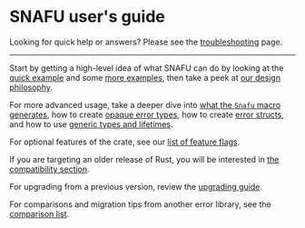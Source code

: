 # SNAFU user's guide

Looking for quick help or answers? Please see the
[troubleshooting](guide::troubleshooting) page.

---

Start by getting a high-level idea of what SNAFU can do by looking at
the [quick example](crate) and some [more examples](guide::examples),
then take a peek at [our design philosophy](guide::philosophy).

For more advanced usage, take a deeper dive into [what the `Snafu`
macro generates](guide::what_code_is_generated), how to create [opaque
error types](guide::opaque), how to create [error
structs](guide::structs), and how to use [generic types and
lifetimes](guide::generics).

For optional features of the crate, see our [list of feature
flags](guide::feature_flags).

If you are targeting an older release of Rust, you will be
interested in [the compatibility section](guide::compatibility).

For upgrading from a previous version, review the [upgrading
guide](guide::upgrading).

For comparisons and migration tips from another error library,
see the [comparison list](guide::comparison).
